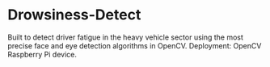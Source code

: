 # Drowsiness-Detect
 Built to detect driver fatigue in the heavy vehicle sector using the most
 precise face and eye detection algorithms in OpenCV. Deployment: OpenCV
 Raspberry Pi device.

